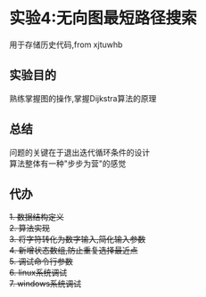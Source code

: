 # 实验4:无向图最短路径搜索

用于存储历史代码,from xjtuwhb

## 实验目的

熟练掌握图的操作,掌握Dijkstra算法的原理

## 总结

 问题的关键在于退出迭代循环条件的设计 <br>
 算法整体有一种"步步为营"的感觉

## 代办

~~1. 数据结构定义~~ <br>
~~2. 算法实现~~ <br>
~~3. 将字符转化为数字输入,简化输入参数~~ <br>
~~4. 新增状态数组,防止重复选择最近点~~ <br>
~~5. 调试命令行参数~~ <br>
~~6. linux系统调试~~ <br>
~~7. windows系统调试~~ <br>
